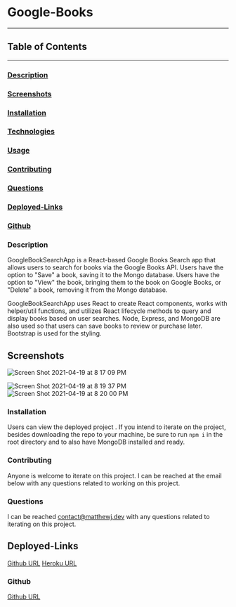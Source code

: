 # Google-Books
---

## Table of Contents
---

### [Description](#description)

### [Screenshots](#screenshots)

### [Installation](#installation)

### [Technologies](#technologies)

### [Usage](#usage)

### [Contributing](#contributing)

### [Questions](#questions)

### [Deployed-Links](#Deployed-Links)

### [Github](#github)



### <a name="Description"></a>Description
GoogleBookSearchApp is a React-based Google Books Search app that allows users to search for books via the Google Books API. Users have the option to "Save" a book, saving it to the Mongo database. Users have the option to "View" the book, bringing them to the book on Google Books, or "Delete" a book, removing it from the Mongo database.

GoogleBookSearchApp uses React to create React components, works with helper/util functions, and utilizes React lifecycle methods to query and display books based on user searches. Node, Express, and MongoDB are also used so that users can save books to review or purchase later. Bootstrap is used for the styling.

## Screenshots
![Screen Shot 2021-04-19 at 8 17 09 PM](https://user-images.githubusercontent.com/77504986/115332712-39404880-a14d-11eb-8c3c-7a84922944b8.png)

![Screen Shot 2021-04-19 at 8 19 37 PM](https://user-images.githubusercontent.com/77504986/115332737-4a895500-a14d-11eb-9dce-ff06f1f4326d.png)
![Screen Shot 2021-04-19 at 8 20 00 PM](https://user-images.githubusercontent.com/77504986/115332761-57a64400-a14d-11eb-8fb9-14f92a3eacfe.png)


### <a name="Installation"></a>Installation
Users can view the deployed project . If you intend to iterate on the project, besides downloading the repo to your machine, be sure to run `npm i` in the root directory and to also have MongoDB installed and ready.

### <a name="Contributing"></a>Contributing
Anyone is welcome to iterate on this project. I can be reached at the email below with any questions related to working on this project.

### <a name="Questions"></a>Questions
I can be reached contact@matthewj.dev with any questions related to iterating on this project.

## Deployed-Links
[Github URL](https://github.com/MattJ900/Google-Books)
[Heroku URL](https://lit-garden-31075.herokuapp.com/)

### <a name="Github"></a>Github
[Github URL](https://github.com/MattJ900)

